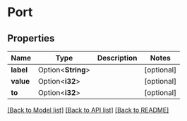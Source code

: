 # Port

## Properties

Name | Type | Description | Notes
------------ | ------------- | ------------- | -------------
**label** | Option<**String**> |  | [optional]
**value** | Option<**i32**> |  | [optional]
**to** | Option<**i32**> |  | [optional]

[[Back to Model list]](../README.md#documentation-for-models) [[Back to API list]](../README.md#documentation-for-api-endpoints) [[Back to README]](../README.md)


